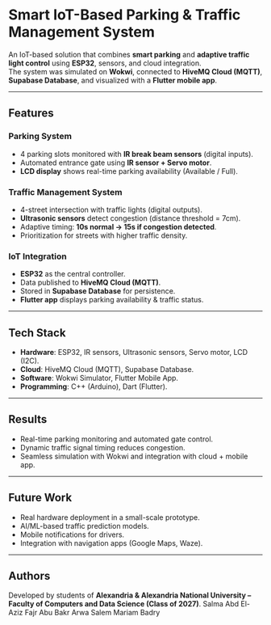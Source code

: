 #  Smart IoT-Based Parking & Traffic Management System  

An IoT-based solution that combines **smart parking** and **adaptive traffic light control** using **ESP32**, sensors, and cloud integration.  
The system was simulated on **Wokwi**, connected to **HiveMQ Cloud (MQTT)**, **Supabase Database**, and visualized with a **Flutter mobile app**.  

---

##  Features  

###  Parking System  
- 4 parking slots monitored with **IR break beam sensors** (digital inputs).  
- Automated entrance gate using **IR sensor + Servo motor**.  
- **LCD display** shows real-time parking availability (Available / Full).  

###  Traffic Management System  
- 4-street intersection with traffic lights (digital outputs).  
- **Ultrasonic sensors** detect congestion (distance threshold = 7cm).  
- Adaptive timing: **10s normal → 15s if congestion detected**.  
- Prioritization for streets with higher traffic density.  

###  IoT Integration  
- **ESP32** as the central controller.  
- Data published to **HiveMQ Cloud (MQTT)**.  
- Stored in **Supabase Database** for persistence.  
- **Flutter app** displays parking availability & traffic status.  

---

##  Tech Stack  
- **Hardware**: ESP32, IR sensors, Ultrasonic sensors, Servo motor, LCD (I2C).  
- **Cloud**: HiveMQ Cloud (MQTT), Supabase Database.  
- **Software**: Wokwi Simulator, Flutter Mobile App.  
- **Programming**: C++ (Arduino), Dart (Flutter).  

---

##  Results  
- Real-time parking monitoring and automated gate control.  
- Dynamic traffic signal timing reduces congestion.  
- Seamless simulation with Wokwi and integration with cloud + mobile app.  

---

##  Future Work  
- Real hardware deployment in a small-scale prototype.  
- AI/ML-based traffic prediction models.  
- Mobile notifications for drivers.  
- Integration with navigation apps (Google Maps, Waze).  

---

##  Authors  
Developed by students of **Alexandria & Alexandria National University – Faculty of Computers and Data Science (Class of 2027)**. 
Salma Abd El-Aziz
Fajr Abu Bakr
Arwa Salem
Mariam Badry

